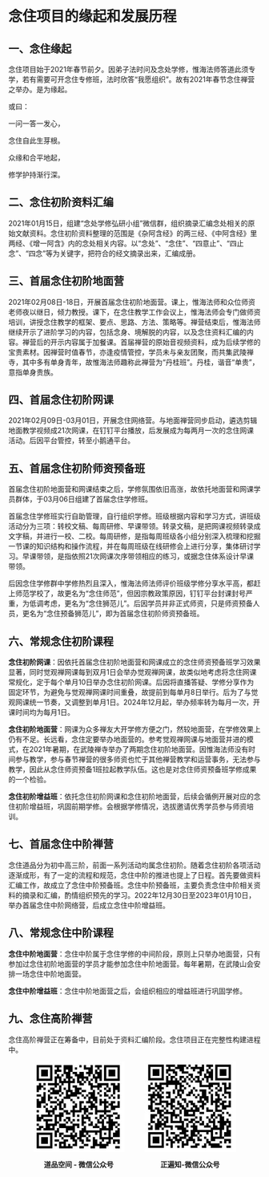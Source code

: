 # 念住项目的缘起和发展历程

## 一、念住缘起
念住项目始于2021年春节前夕。因弟子法时问及念处学修，惟海法师答道此须专学，若有需要可开念住专修班，法时欣答“我愿组织”。故有2021年春节念住禅营之举办。是为缘起。

或曰：

一问一答一发心，

念住自此生芽根。

众缘和合平地起，

修学护持渐行深。

## 二、念住初阶资料汇编
2021年01月15日，组建“念处学修弘研小组”微信群，组织摘录汇编念处相关的原始文献资料。念住初阶资料整理的范围是《杂阿含经》的两三经、《中阿含经》里两经、《增一阿含》内的念处相关内容。以“念处”、“念住”、“四意止”、“四止念”、“四念”等为关键字，把符合的经文摘录出来，汇编成册。

## 三、首届念住初阶地面营
2021年02月08日-18日，开展首届念住初阶地面营。课上，惟海法师和众位师资老师夜以继日，倾力教授。课下，在念住教学工作会议上，惟海法师会专门做师资培训，讲授念住教学的框架、要点、思路、方法、策略等。禅营结束后，惟海法师继续开示了进阶学习的内容，包括念身、境解脱的内容，以及念住资料汇编的内容。禅营后的开示内容属于加餐课。首届禅营的原始音视频资料，成为后续学修的宝贵素材。因禅营时值春节，亦逢疫情管控，学员未与亲友团聚，而共集武陵禅寺，其中多有单身青年，故惟海法师趣称此禅营为“丹桂班”。丹桂，谐音“单贵”，意指单身贵族。

## 四、首届念住初阶网课
2021年02月09日-03月01日，开展念住网络营。与地面禅营同步启动，遴选剪辑地面教学视频成21次网课，在钉钉平台播放，后发展成为每两月一次的念住网课活动。后因平台管控，转至小鹅通平台。

## 五、首届念住初阶师资预备班
首届念住初阶地面营和网课结束之后，学修氛围依旧高涨，故依托地面营和网课学员群体，于03月06日组建了首届念住学修班。

首届念住学修班实行自助管理，自行组织学修。班级根据内容和学习方式，讲班级活动分为三项：转校文稿、每周研修、早课带领。转录文稿，是把网课视频转录成文字稿，并进行一校、二校。每周研修，是指每周班级各小组分别深入梳理和挖掘一节课的知识结构和操作流程，并在每周班级在线研修会上进行分享，集体研讨学习。早课带领，是指依照21次网课次序带领相应的练习，或据念住体系设计早课带领。

后因念住学修群中学修热烈且深入，惟海法师法师评价班级学修分享水平高，都赶上师范学校了，故更名为“念住师范”，但因宗教政策原因，钉钉平台封课封号严重，为低调考虑，更名为“念住狮范儿”。后因学员并非正式师资，只是师资预备人员，更名为“念住预备狮范儿”，即为首届念住初阶师资预备班。

## 六、常规念住初阶课程
**念住初阶网课**：因依托首届念住初阶地面营和网课成立的念住师资预备班学习效果显著，同时觉观禅网课每到双月1日会举办觉观禅网课，故类似地考虑将念住网课常规化，定于每个单月10日举办念住初阶网课。后因将直播答疑、学修分享作为固定环节，为避免与觉观禅网课时间重叠，故提前到每单月8日举行。后为了与觉观网课统一节奏，又调整到单月1日。2024年12月起，举办频率转为每月一次，开课时间均为每月1日。

**念住初阶地面营**：网课为众多禅友大开学修方便之门，然较地面营，在学修效果上仍有不足。长远看，念住定要举办地面营的。参考觉观禅网课与地面营并进的模式，在2021年暑期，在武陵禅寺举办了两期念住初阶地面营。因惟海法师没有时间参与教学，参与春节禅营的很多师资也忙于其他禅营教学和运营事务，无法参与教学，因此从念住师资预备1班拉起教学队伍。这也是对念住师资预备班学修成果的一个检验。

**念住初阶增益班**：依托念住初阶网课和念住初阶地面营，后续会循例开展对应的念住初阶增益班，巩固前期学修。会根据学修情况，选拔邀请优秀学员参与师资培训。

## 七、首届念住中阶禅营
念住道品分为初中高三阶，前面一系列活动均属念住初阶。随着念住初阶各项活动逐渐成形，有了一定的流程和规范，念住中阶的推进也提上了日程。首先要做资料汇编工作，故成立了念住中阶预备班。念住中阶预备班，主要负责念住中阶相关资料的摘录和汇编，酌情组织预先的学习。2022年12月30日至2023年01月10日，举办首届念住中阶网络营，后成立念住中阶增益班。

## 八、常规念住中阶课程
**念住中阶地面营**：念住中阶属于念住学修的中间阶段，原则上只举办地面营，只有参加过念住初阶地面营的学员才能参加念住中阶地面营。每年暑期，在武陵山会安排一场念住中阶地面营。

**念住中阶增益班**：念住中阶地面营之后，会组织相应的增益班进行巩固学修。

## 九、念住高阶禅营
念住高阶禅营正在筹备中，目前处于资料汇编阶段。念住项目正在完整性构建进程中。

<div style="display: flex; gap: 40px; justify-content: center;">
  <div style="display: flex; flex-direction: column; align-items: center">
    <img src="./about/道品空间-微信公众号.png" alt="道品空间-微信公众号" style="max-width: 200px">
    <p><b>道品空间 - 微信公众号</b></p>
  </div>
  
  <div style="display: flex; flex-direction: column; align-items: center">
    <img src="./about/正遍知-微信公众号.png" alt="正遍知-微信公众号" style="max-width: 200px">
    <p><b>正遍知-微信公众号</b></p>
  </div>
</div>